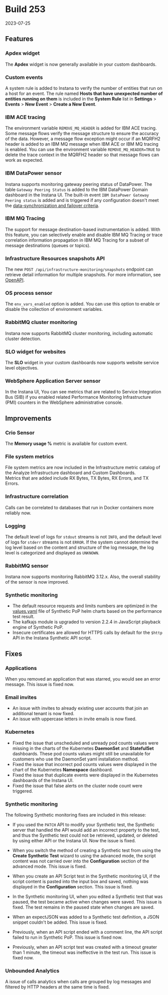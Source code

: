 # Build 253

2023-07-25

## Features

### Apdex widget

The **Apdex** widget is now generally available in your custom dashboards.

### Custom events

A system rule is added to Instana to verify the number of entities that run on a host for an event. The rule named **Hosts that have unexpected number of entities running on them** is included in the **System Rule** list in **Settings** > **Events** > **New Event** > **Create a New Event**.

### IBM ACE tracing

The environment variable `REMOVE_MQ_HEADER` is added for IBM ACE tracing. Some message flows verify the message structure to ensure the accuracy of the data. However, a message flow exception might occur if an MQRFH2 header is added to an IBM MQ message when IBM ACE or IBM MQ tracing is enabled. You can use the environment variable `REMOVE_MQ_HEADER=TRUE` to delete the trace context in the MQRFH2 header so that message flows can work as expected.

### IBM DataPower sensor

Instana supports monitoring gateway peering status of DataPower. The table `Gateway Peering Status` is added to the IBM DataPower Domain dashboard in the Instana UI. The built-in event `IBM DataPower Gateway Peering status` is added and is triggered if any configuration doesn't meet the [data-synchronization and failover criteria](https://www.ibm.com/docs/en/datapower-gateway/10.5.0?topic=gateway-peering#gatewaypeering__failover__title__1).

### IBM MQ Tracing

The support for message destination-based instrumentation is added. With this feature, you can selectively enable and disable IBM MQ Tracing or trace correlation information propagation in IBM MQ Tracing for a subset of message destinations (queues or topics).

### Infrastructure Resources snapshots API

The new `POST /api/infrastructure-monitoring/snapshots` endpoint can retrieve detail information for multiple snapshots. For more information, see [OpenAPI](https://instana.github.io/openapi/#operation/postSnapshots).

### OS process sensor

The `env_vars_enabled` option is added. You can use this option to enable or disable the collection of environment variables. 

### RabbitMQ cluster monitoring

Instana now supports RabbitMQ cluster monitoring, including automatic cluster detection.

### SLO widget for websites

The **SLO** widget in your custom dashboards now supports website service level objectives.

### WebSphere Application Server sensor

In the Instana UI, You can see metrics that are related to Service Integration Bus (SIB) if you enabled related Performance Monitoring Infrastructure (PMI) counters in the WebSphere administrative console.

## Improvements

### Crio Sensor

The **Memory usage %** metric is available for custom event.

### File system metrics

File system metrics are now included in the Infrastructure metric catalog of the Analyze Infrastructure dashboard and Custom Dashboards.  
Metrics that are added include RX Bytes, TX Bytes, RX Errors, and TX Errors.

### Infrastructure correlation

Calls can be correlated to databases that run in Docker containers more reliably now.

### Logging

The default level of logs for `stdout` streams is not `INFO`, and the default level of logs for `stderr` streams is not `ERROR`. If the system cannot determine the log level based on the content and structure of the log message, the log level is categorized and displayed as `UNKNOWN`.

### RabbitMQ sensor

Instana now supports monitoring RabbitMQ 3.12.x. Also, the overall stability of the sensor is now improved.

### Synthetic monitoring

- The default resource requests and limits numbers are optimized in the [values.yaml](https://github.com/instana/synthetic-pop-charts/blob/main/values.yaml) file of Synthetic PoP helm charts based on the performance test result.
- The kafkajs module is upgraded to version 2.2.4 in JavaScript playback engine of Synthetic PoP.
- Insecure certificates are allowed for HTTPS calls by default for the `$http` API in the Instana Synthetic API script.

## Fixes

### Applications

When you removed an application that was starred, you would see an error message. This issue is fixed now.

### Email invites

- An issue with invites to already existing user accounts that join an additional tenant is now fixed.
- An issue with uppercase letters in invite emails is now fixed.

### Kubernetes

- Fixed the issue that unscheduled and unready pod counts values were missing in the charts of the Kubernetes **DaemonSet** and **StatefulSet** dashboards. These pod counts values might still be unavailable for customers who use the DaemonSet yaml installation method.
- Fixed the issue that incorrect pod counts values were displayed in the chart of the Kubernetes **Namespace** dashboard.
- Fixed the issue that duplicate events were displayed in the Kubernetes dashboards of the Instana UI.
- Fixed the issue that false alerts on the cluster node count were triggered.

### Synthetic monitoring

The following Synthetic monitoring fixes are included in this release:

- If you used the `PATCH` API to modify your Synthetic test, the Synthetic server that handled the API would add an incorrect property to the test, and thus the Synthetic test could not be retrieved, updated, or deleted by using either API or the Instana UI. Now the issue is fixed.

- When you switch the method of creating a Synthetic test from using the **Create Synthetic Test** wizard to using the advanced mode, the script content was not carried over into the **Configuration** section of the advanced mode. This issue is fixed.
- When you create an API Script test in the Synthetic monitoring UI, if the script content is pasted into the input box and saved, nothing was displayed in the **Configuration** section. This issue is fixed.
- In the Synthetic monitoring UI, when you edited a Synthetic test that was paused, the test became active when changes were saved. This issue is fixed. The test remains in the paused state when changes are saved.
- When an expectJSON was added to a Synthetic test definition, a JSON snippet couldn't be added. This issue is fixed.
- Previously, when an API script ended with a comment line, the API script failed to run in Synthetic PoP. This issue is fixed now.
- Previously, when an API script test was created with a timeout greater than 1 minute, the timeout was ineffective in the test run. This issue is fixed now.

### Unbounded Analytics

A issue of calls analytics when calls are grouped by log messages and filtered by HTTP headers at the same time is fixed.

